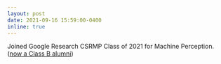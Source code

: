 ```yaml
---
layout: post
date: 2021-09-16 15:59:00-0400
inline: true
---
```


Joined Google Research CSRMP Class of 2021 for Machine Perception.
([now a Class B alumni](https://research.google/outreach/csrmp/recipients/?category=2021))
